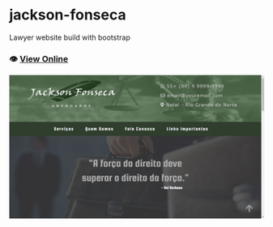 # jackson-fonseca
Lawyer website build with bootstrap

### 👁️ [View Online](https://thiagowfer.github.io/jackson-fonseca)

![GitHub Logo](/print-jf.jpg)
